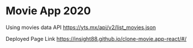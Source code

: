 # Movie App 2020

Using movies data API
https://yts.mx/api/v2/list_movies.json

Deployed Page Link
https://insight88.github.io/clone-movie.app-react/#/
